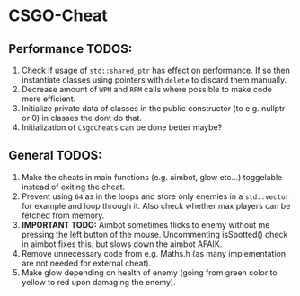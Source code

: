 # CSGO-Cheat

## Performance TODOS:  
1. Check if usage of `std::shared_ptr` has effect on performance. If so then instantiate classes using pointers with `delete` to discard them manually.  
2. Decrease amount of `WPM` and `RPM` calls where possible to make code more efficient.  
3. Initialize private data of classes in the public constructor (to e.g. nullptr or 0) in classes the dont do that.
4. Initialization of `CsgoCheats` can be done better maybe?  

## General TODOS:
1. Make the cheats in main functions (e.g. aimbot, glow etc...) toggelable instead of exiting the cheat.  
2. Prevent using `64` as in the loops and store only enemies in a `std::vector` for example and loop through it. Also check whether max players can be fetched from memory.  
2. **IMPORTANT TODO:** Aimbot sometimes flicks to enemy without me pressing the left button of the mouse. Uncommenting isSpotted() check in aimbot fixes this, but slows down the aimbot AFAIK.  
3. Remove unnecessary code from e.g. Maths.h (as many implementation are not needed for external cheat).  
4. Make glow depending on health of enemy (going from green color to yellow to red upon damaging the enemy).